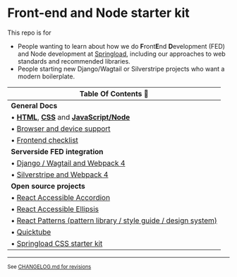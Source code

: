 # Front-end and Node starter kit

This repo is for

- People wanting to learn about how we do **F**ront**E**nd **D**evelopment (FED) and Node development at [Springload](https://springload.co.nz), including our approaches to web standards and recommended libraries.
- People starting new Django/Wagtail or Silverstripe projects who want a modern boilerplate.

| Table Of Contents :book:                               |
|--------------------------------------------------------|
| **General Docs** |
|  •  [**HTML**](./docs/html.md), [**CSS**](./docs/css.md) and [**JavaScript/Node**](./docs/javascript.md)
|  •  [Browser and device support](./docs/browser-device-support.md) |
|  • [Frontend checklist](./docs/frontend-checklist.md) |
| **Serverside FED integration** |
|  •  [Django / Wagtail and Webpack 4](./django-wagtail/) |
|  •  [Silverstripe and Webpack 4](./silverstripe/) |
| **Open source projects** |
|  •  [React Accessible Accordion](https://github.com/springload/react-accessible-accordion) |
|  •  [React Accessible Ellipsis](https://github.com/springload/react-accessible-ellipsis) |
|  •  [React Patterns (pattern library / style guide / design system)](https://github.com/springload/react-patterns) |
|  •  [Quicktube](https://github.com/springload/quicktube) |
|  •  [Springload CSS starter kit](https://github.com/springload/frontend-starter-styles) |

--------------------------------

<sup> See [CHANGELOG.md for revisions](CHANGELOG.md)</sup>
